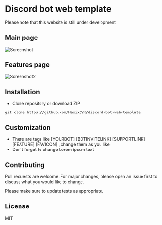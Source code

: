 # Discord bot web template
Please note that this website is still under development

## Main page

![Screenshot](https://i.imgur.com/vvcZ3RC.png)

## Features page

![Screenshot2](https://i.imgur.com/l0Hu3y0.png)


## Installation

 - Clone repository or download ZIP
```
git clone https://github.com/MaxixSVK/discord-bot-web-template
``` 

## Customization
 - There are tags like [YOURBOT] [BOTINVITELINK] [SUPPORTLINK] [FEATURE] [FAVICON] , change them as you like
 - Don't forget to change Lorem ipsum text

## Contributing

Pull requests are welcome. For major changes, please open an issue first
to discuss what you would like to change.

Please make sure to update tests as appropriate.

## License

MIT